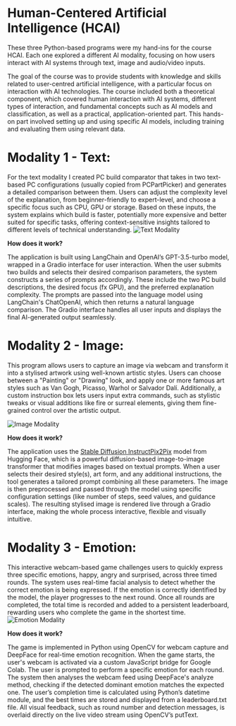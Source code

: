 # Human-Centered Artificial Intelligence (HCAI)

These three Python-based programs were my hand-ins for the course HCAI. Each one explored a different AI modality, focusing on how users interact with AI systems through text, image and audio/video inputs.

The goal of the course was to provide students with knowledge and skills related to user-centred artificial intelligence, with a particular focus on interaction with AI technologies. The course included both a theoretical component, which covered human interaction with AI systems, different types of interaction, and fundamental concepts such as AI models and classification, as well as a practical, application-oriented part. This hands-on part involved setting up and using specific AI models, including training and evaluating them using relevant data.

# Modality 1 - Text:

For the text modality I created PC build comparator that takes in two text-based PC configurations (usually copied from PCPartPicker) and generates a detailed comparison between them. Users can adjust the complexity level of the explanation, from beginner-friendly to expert-level, and choose a specific focus such as CPU, GPU or storage. Based on these inputs, the system explains which build is faster, potentially more expensive and better suited for specific tasks, offering context-sensitive insights tailored to different levels of technical understanding.
![Text Modality](https://github.com/user-attachments/assets/15664a7b-4e4f-4c96-8b7e-58bfa156ec86)

**How does it work?**

The application is built using LangChain and OpenAI’s GPT-3.5-turbo model, wrapped in a Gradio interface for user interaction. When the user submits two builds and selects their desired comparison parameters, the system constructs a series of prompts accordingly. These include the two PC build descriptions, the desired focus (fx GPU), and the preferred explanation complexity. The prompts are passed into the language model using LangChain's ChatOpenAI, which then returns a natural language comparison. The Gradio interface handles all user inputs and displays the final AI-generated output seamlessly.

# Modality 2 - Image:

This program allows users to capture an image via webcam and transform it into a stylised artwork using well-known artistic styles. Users can choose between a "Painting" or "Drawing" look, and apply one or more famous art styles such as Van Gogh, Picasso, Warhol or Salvador Dalí. Additionally, a custom instruction box lets users input extra commands, such as stylistic tweaks or visual additions like fire or surreal elements, giving them fine-grained control over the artistic output.

![Image Modality](https://github.com/user-attachments/assets/712e18cf-dbf4-496f-9851-46520e8ccdc5)

**How does it work?**

The application uses the [Stable Diffusion InstructPix2Pix](https://huggingface.co/docs/diffusers/training/instructpix2pix) model from Hugging Face, which is a powerful diffusion-based image-to-image transformer that modifies images based on textual prompts. When a user selects their desired style(s), art form, and any additional instructions, the tool generates a tailored prompt combining all these parameters. The image is then preprocessed and passed through the model using specific configuration settings (like number of steps, seed values, and guidance scales). The resulting stylised image is rendered live through a Gradio interface, making the whole process interactive, flexible and visually intuitive.

# Modality 3 - Emotion:

This interactive webcam-based game challenges users to quickly express three specific emotions, happy, angry and surprised, across three timed rounds. The system uses real-time facial analysis to detect whether the correct emotion is being expressed. If the emotion is correctly identified by the model, the player progresses to the next round. Once all rounds are completed, the total time is recorded and added to a persistent leaderboard, rewarding users who complete the game in the shortest time.
![Emotion Modality](https://github.com/user-attachments/assets/c6dab7e5-80b4-4ae1-a0ee-fc965c007cb1)

**How does it work?**

The game is implemented in Python using OpenCV for webcam capture and DeepFace for real-time emotion recognition. When the game starts, the user's webcam is activated via a custom JavaScript bridge for Google Colab. The user is prompted to perform a specific emotion for each round. The system then analyses the webcam feed using DeepFace's analyze method, checking if the detected dominant emotion matches the expected one. The user’s completion time is calculated using Python’s datetime module, and the best times are stored and displayed from a leaderboard.txt file. All visual feedback, such as round number and detection messages, is overlaid directly on the live video stream using OpenCV’s putText.
